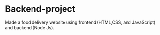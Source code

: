 # Backend-project
Made a food delivery website using frontend (HTML,CSS, and JavaScript) and backend (Node Js).
